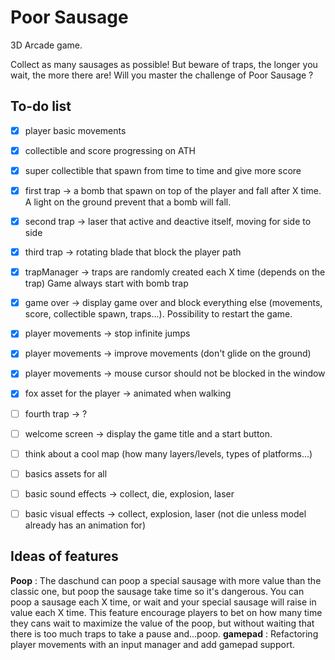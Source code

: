 # Poor Sausage
3D Arcade game.

Collect as many sausages as possible! But beware of traps, the longer you wait, the more there are! Will you master the challenge of Poor Sausage ?

## To-do list
- [x] player basic movements
- [x] collectible and score progressing on ATH
- [X] super collectible that spawn from time to time and give more score
- [x] first trap -> a bomb that spawn on top of the player and fall after X time. A light on the ground prevent that a bomb will fall.
- [x] second trap -> laser that active and deactive itself, moving for side to side
- [x] third trap -> rotating blade that block the player path
- [x] trapManager -> traps are randomly created each X time (depends on the trap) Game always start with bomb trap
- [x] game over -> display game over and block everything else (movements, score, collectible spawn, traps...). Possibility to restart the game.
- [x] player movements -> stop infinite jumps
- [x] player movements -> improve movements (don't glide on the ground)
- [x] player movements -> mouse cursor should not be blocked in the window
- [x] fox asset for the player -> animated when walking


- [ ] fourth trap -> ?
- [ ] welcome screen -> display the game title and a start button.
- [ ] think about a cool map (how many layers/levels, types of platforms...)
- [ ] basics assets for all
- [ ] basic sound effects -> collect, die, explosion, laser
- [ ] basic visual effects -> collect, explosion, laser (not die unless model already has an animation for)


## Ideas of features
**Poop** : The daschund can poop a special sausage with more value than the classic one, but poop the sausage take time so it's dangerous. You can poop a sausage each X time, or wait and your special sausage will raise in value each X time. This feature encourage players to bet on how many time they cans wait to maximize the value of the poop, but without waiting that there is too much traps to take a pause and...poop.
**gamepad** : Refactoring player movements with an input manager and add gamepad support.

